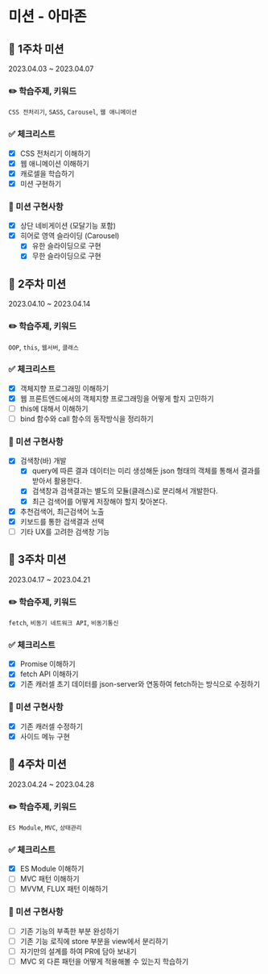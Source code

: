 # 미션 - 아마존

## 🎯 1주차 미션

2023.04.03 ~ 2023.04.07

### ✏️ 학습주제, 키워드

`CSS 전처리기`, `SASS`, `Carousel`, `웹 애니메이션`

### ✅ 체크리스트

- [x] CSS 전처리기 이해하기
- [x] 웹 애니메이션 이해하기
- [x] 캐로셀을 학습하기
- [x] 미션 구현하기

### 📝 미션 구현사항

- [x] 상단 네비게이션 (모달기능 포함)
- [x] 히어로 영역 슬라이딩 (Carousel)
  - [x] 유한 슬라이딩으로 구현
  - [x] 무한 슬라이딩으로 구현

## 🎯 2주차 미션

2023.04.10 ~ 2023.04.14

### ✏️ 학습주제, 키워드

`OOP`, `this`, `웹서버`, `클래스`

### ✅ 체크리스트

- [x] 객체지향 프로그래밍 이해하기
- [x] 웹 프론트엔드에서의 객체지향 프로그래밍을 어떻게 할지 고민하기
- [ ] this에 대해서 이해하기
- [ ] bind 함수와 call 함수의 동작방식을 정리하기

### 📝 미션 구현사항

- [x] 검색창(바) 개발
  - [x] query에 따른 결과 데이터는 미리 생성해둔 json 형태의 객체를 통해서 결과를 받아서 활용한다.
  - [x] 검색창과 검색결과는 별도의 모듈(클래스)로 분리해서 개발한다.
  - [x] 최근 검색어를 어떻게 저장해야 할지 찾아본다.
- [x] 추천검색어, 최근검색어 노출
- [x] 키보드를 통한 검색결과 선택
- [ ] 기타 UX를 고려한 검색창 기능

## 🎯 3주차 미션

2023.04.17 ~ 2023.04.21

### ✏️ 학습주제, 키워드

`fetch`, `비동기 네트워크 API`, `비동기통신`

### ✅ 체크리스트

- [x] Promise 이해하기
- [x] fetch API 이해하기
- [x] 기존 캐러셀 초기 데이터를 json-server와 연동하여 fetch하는 방식으로 수정하기

### 📝 미션 구현사항

- [x] 기존 캐러셀 수정하기
- [x] 사이드 메뉴 구현

## 🎯 4주차 미션

2023.04.24 ~ 2023.04.28

### ✏️ 학습주제, 키워드

`ES Module`, `MVC`, `상태관리`

### ✅ 체크리스트

- [x] ES Module 이해하기
- [ ] MVC 패턴 이해하기
- [ ] MVVM, FLUX 패턴 이해하기

### 📝 미션 구현사항

- [ ] 기존 기능의 부족한 부분 완성하기
- [ ] 기존 기능 로직에 store 부분을 view에서 분리하기
- [ ] 자기만의 설계를 하여 PR에 담아 보내기
- [ ] MVC 외 다른 패턴을 어떻게 적용해볼 수 있는지 학습하기
